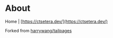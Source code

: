 # About

Home | [https://ctsetera.dev/](https://ctsetera.dev/)  
  
Forked from [harrywang/tailpages](https://github.com/harrywang/tailpages)

